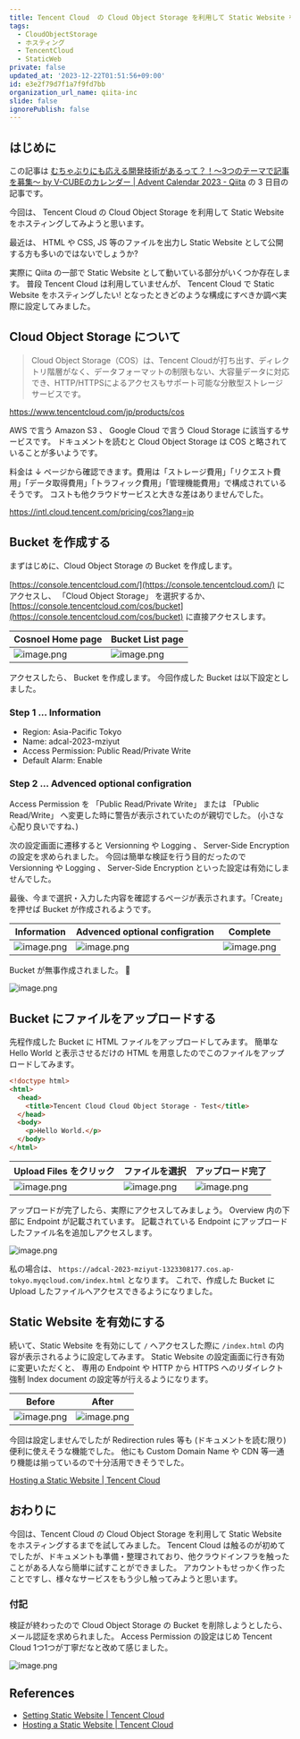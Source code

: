 ```yaml
---
title: Tencent Cloud  の Cloud Object Storage を利用して Static Website をホスティングする
tags:
  - CloudObjectStorage
  - ホスティング
  - TencentCloud
  - StaticWeb
private: false
updated_at: '2023-12-22T01:51:56+09:00'
id: e3e2f79d7f1a7f9fd7bb
organization_url_name: qiita-inc
slide: false
ignorePublish: false
---
```


## はじめに

この記事は [むちゃぶりにも応える開発技術があるって？！〜3つのテーマで記事を募集〜 by V-CUBEのカレンダー | Advent Calendar 2023 - Qiita](https://qiita.com/advent-calendar/2023/v-cube) の 3 日目の記事です。

今回は、 Tencent Cloud の Cloud Object Storage を利用して Static Website をホスティングしてみようと思います。

最近は、 HTML や CSS, JS 等のファイルを出力し Static Website として公開する方も多いのではないでしょうか?

実際に Qiita の一部で Static Website として動いている部分がいくつか存在します。
普段 Tencent Cloud は利用していませんが、 Tencent Cloud で Static Website をホスティングしたい! となったときどのような構成にすべきか調べ実際に設定してみました。

## Cloud Object Storage について

> Cloud Object Storage（COS）は、Tencent Cloudが打ち出す、ディレクトリ階層がなく、データフォーマットの制限もない、大容量データに対応でき、HTTP/HTTPSによるアクセスもサポート可能な分散型ストレージサービスです。

https://www.tencentcloud.com/jp/products/cos

AWS で言う Amazon S3 、 Google Cloud で言う Cloud Storage に該当するサービスです。
ドキュメントを読むと Cloud Object Storage は COS と略されていることが多いようです。

料金は ↓ ページから確認できます。費用は「ストレージ費用」「リクエスト費用」「データ取得費用」「トラフィック費用」「管理機能費用」で構成されているそうです。
コストも他クラウドサービスと大きな差はありませんでした。

https://intl.cloud.tencent.com/pricing/cos?lang=jp

## Bucket を作成する

まずはじめに、Cloud Object Storage の Bucket を作成します。

[https://console.tencentcloud.com/](https://console.tencentcloud.com/) にアクセスし、 「Cloud Object Storage」 を選択するか、 [https://console.tencentcloud.com/cos/bucket](https://console.tencentcloud.com/cos/bucket) に直接アクセスします。

| Cosnoel Home page                                                                                                        | Bucket List page                                                                                                         |
| ------------------------------------------------------------------------------------------------------------------------ | ------------------------------------------------------------------------------------------------------------------------ |
| ![image.png](https://qiita-image-store.s3.ap-northeast-1.amazonaws.com/0/55950/c9b8054b-edc0-0cc0-68b7-ef7bb0c5b808.png) | ![image.png](https://qiita-image-store.s3.ap-northeast-1.amazonaws.com/0/55950/6d96a68f-726a-5312-3acd-5f654eaac574.png) |

アクセスしたら、 Bucket を作成します。
今回作成した Bucket は以下設定としました。

### Step 1 ... Information

- Region: Asia-Pacific Tokyo
- Name: adcal-2023-mziyut
- Access Permission: Public Read/Private Write
- Default Alarm: Enable

### Step 2 ... Advenced optional configration

Access Permission を 「Public Read/Private Write」 または 「Public Read/Write」 へ変更した時に警告が表示されていたのが親切でした。 (小さな心配り良いですね、)

次の設定画面に遷移すると Versionning や Logging 、 Server-Side Encryption の設定を求められました。
今回は簡単な検証を行う目的だったので Versionning や Logging 、 Server-Side Encryption といった設定は有効にしませんでした。

最後、今まで選択・入力した内容を確認するページが表示されます。「Create」 を押せば Bucket が作成されるようです。

| Information                                                                                                              | Advenced optional configration                                                                                           | Complete                                                                                                                 |
| ------------------------------------------------------------------------------------------------------------------------ | ------------------------------------------------------------------------------------------------------------------------ | ------------------------------------------------------------------------------------------------------------------------ |
| ![image.png](https://qiita-image-store.s3.ap-northeast-1.amazonaws.com/0/55950/e5c3d042-276a-0df1-f2ce-d8ea74685ab8.png) | ![image.png](https://qiita-image-store.s3.ap-northeast-1.amazonaws.com/0/55950/1f3b444c-8a9b-13c4-d8b1-d60890ba29a8.png) | ![image.png](https://qiita-image-store.s3.ap-northeast-1.amazonaws.com/0/55950/e8f9b0b3-2e05-c7d1-97cc-d06228269c96.png) |

Bucket が無事作成されました。 :tada:

![image.png](https://qiita-image-store.s3.ap-northeast-1.amazonaws.com/0/55950/e9ffbc32-c880-5498-3763-266116dfe979.png)

## Bucket にファイルをアップロードする

先程作成した Bucket に HTML ファイルをアップロードしてみます。
簡単な Hello World と表示させるだけの HTML を用意したのでこのファイルをアップロードしてみます。

```html
<!doctype html>
<html>
  <head>
    <title>Tencent Cloud Cloud Object Storage - Test</title>
  </head>
  <body>
    <p>Hello World.</p>
  </body>
</html>
```

| Upload Files をクリック                                                                                                  | ファイルを選択                                                                                                           | アップロード完了                                                                                                         |
| ------------------------------------------------------------------------------------------------------------------------ | ------------------------------------------------------------------------------------------------------------------------ | ------------------------------------------------------------------------------------------------------------------------ |
| ![image.png](https://qiita-image-store.s3.ap-northeast-1.amazonaws.com/0/55950/9101ba7e-c548-b0ff-d629-620c7b8fc647.png) | ![image.png](https://qiita-image-store.s3.ap-northeast-1.amazonaws.com/0/55950/8d324f0a-1d6e-c00d-2688-a09bde427ec3.png) | ![image.png](https://qiita-image-store.s3.ap-northeast-1.amazonaws.com/0/55950/27810905-f08e-0cff-e637-d74742f6916b.png) |

アップロードが完了したら、実際にアクセスしてみましょう。
Overview 内の下部に Endpoint が記載されています。 記載されている Endpoint にアップロードしたファイル名を追加しアクセスします。

![image.png](https://qiita-image-store.s3.ap-northeast-1.amazonaws.com/0/55950/2dd7c685-bdd2-3833-b74c-89ab332e70f4.png)

私の場合は、 `https://adcal-2023-mziyut-1323308177.cos.ap-tokyo.myqcloud.com/index.html` となります。
これで、作成した Bucket に Upload したファイルへアクセスできるようになりました。

## Static Website を有効にする

続いて、Static Website を有効にして `/` へアクセスした際に `/index.html` の内容が表示されるように設定してみます。
Static Website の設定画面に行き有効に変更いただくと、 専用の Endpoint や HTTP から HTTPS へのリダイレクト強制 Index document の設定等が行えるようになります。

| Before                                                                                                                   | After                                                                                                                    |
| ------------------------------------------------------------------------------------------------------------------------ | ------------------------------------------------------------------------------------------------------------------------ |
| ![image.png](https://qiita-image-store.s3.ap-northeast-1.amazonaws.com/0/55950/671a4d5b-4d0c-5617-eb29-fdcba0ce7e03.png) | ![image.png](https://qiita-image-store.s3.ap-northeast-1.amazonaws.com/0/55950/0674a22a-797f-a752-0401-1082c2c81b69.png) |

今回は設定しませんでしたが Redirection rules 等も (ドキュメントを読む限り) 便利に使えそうな機能でした。
他にも Custom Domain Name や CDN 等一通り機能は揃っているので十分活用できそうでした。

[Hosting a Static Website | Tencent Cloud](https://www.tencentcloud.com/document/product/436/30958#redirection-rules)

## おわりに

今回は、Tencent Cloud の Cloud Object Storage を利用して Static Website をホスティングするまでを試してみました。
Tencent Cloud は触るのが初めてでしたが、ドキュメントも準備・整理されており、他クラウドインフラを触ったことがある人なら簡単に試すことができました。
アカウントもせっかく作ったことですし、様々なサービスをもう少し触ってみようと思います。

### 付記

検証が終わったので Cloud Object Storage の Bucket を削除しようとしたら、メール認証を求められました。
Access Permission の設定はじめ Tencent Cloud 1つ1つが丁寧だなと改めて感じました。

![image.png](https://qiita-image-store.s3.ap-northeast-1.amazonaws.com/0/55950/e7309931-4a2f-e3db-bb33-69fc7cba22ee.png)

## References

- [Setting Static Website | Tencent Cloud](https://www.tencentcloud.com/document/product/436/14984?has_map=1)
- [Hosting a Static Website | Tencent Cloud](https://www.tencentcloud.com/document/product/436/30958)

